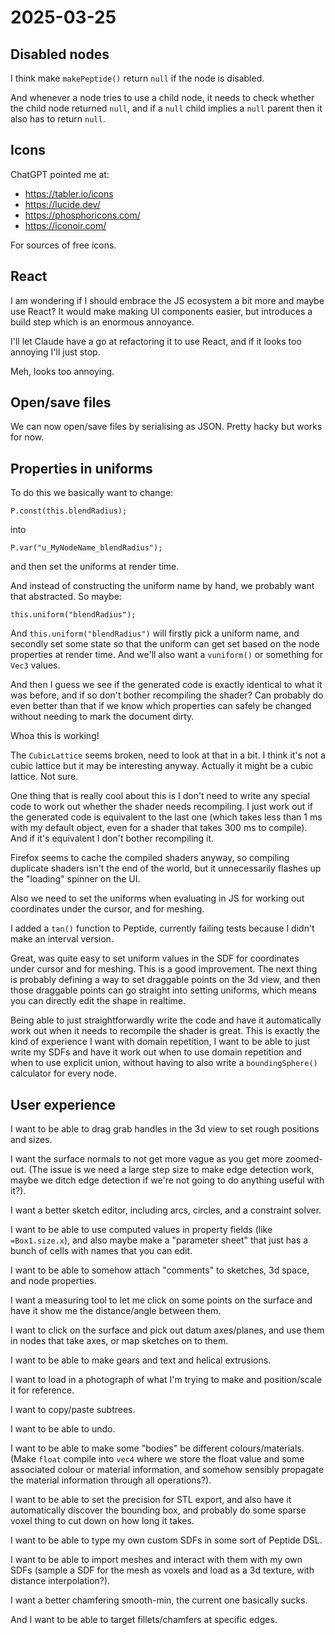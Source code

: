 # 2025-03-25

## Disabled nodes

I think make `makePeptide()` return `null` if the node is disabled.

And whenever a node tries to use a child node, it needs to check
whether the child node returned `null`, and if a `null` child implies
a `null` parent then it also has to return `null`.

## Icons

ChatGPT pointed me at:

 * https://tabler.io/icons
 * https://lucide.dev/
 * https://phosphoricons.com/
 * https://iconoir.com/

For sources of free icons.

## React

I am wondering if I should embrace the JS ecosystem a bit more and
maybe use React? It would make making UI components easier, but
introduces a build step which is an enormous annoyance.

I'll let Claude have a go at refactoring it to use React, and if it
looks too annoying I'll just stop.

Meh, looks too annoying.

## Open/save files

We can now open/save files by serialising as JSON. Pretty hacky but works
for now.

## Properties in uniforms

To do this we basically want to change:

    P.const(this.blendRadius);

into

    P.var("u_MyNodeName_blendRadius");

and then set the uniforms at render time.

And instead of constructing the uniform name by hand, we probably want
that abstracted. So maybe:

    this.uniform("blendRadius");

And `this.uniform("blendRadius")` will firstly pick a uniform name,
and secondly set some state so that the uniform can get set based on
the node properties at render time. And we'll also want a `vuniform()`
or something for `Vec3` values.

And then I guess we see if the generated code is exactly identical to
what it was before, and if so don't bother recompiling the shader? Can
probably do even better than that if we know which properties can safely
be changed without needing to mark the document dirty.

Whoa this is working!

The `CubicLattice` seems broken, need to look at that in a bit. I think
it's not a cubic lattice but it may be interesting anyway. Actually
it might be a cubic lattice. Not sure.

One thing that is really cool about this is I don't need to write any
special code to work out whether the shader needs recompiling. I just
work out if the generated code is equivalent to the last one (which takes
less than 1 ms with my default object, even for a shader that takes
300 ms to compile). And if it's equivalent I don't bother recompiling it.

Firefox seems to cache the compiled shaders anyway, so compiling
duplicate shaders isn't the end of the world, but it unnecessarily
flashes up the "loading" spinner on the UI.

Also we need to set the uniforms when evaluating in JS for working out
coordinates under the cursor, and for meshing.

I added a `tan()` function to Peptide, currently failing tests because
I didn't make an interval version.

Great, was quite easy to set uniform values in the SDF for coordinates
under cursor and for meshing. This is a good improvement. The next
thing is probably defining a way to set draggable points on the 3d
view, and then those draggable points can go straight into setting
uniforms, which means you can directly edit the shape in realtime.

Being able to just straightforwardly write the code and have it
automatically work out when it needs to recompile the shader is great.
This is exactly the kind of experience I want with domain repetition,
I want to be able to just write my SDFs and have it work out when to use
domain repetition and when to use explicit union, without having to also
write a `boundingSphere()` calculator for every node.

## User experience

I want to be able to drag grab handles in the 3d view to set rough positions
and sizes.

I want the surface normals to not get more vague as you get more zoomed-out. (The issue is we need a large step size to make edge detection work, maybe we ditch edge detection if we're not going to do anything useful with it?).

I want a better sketch editor, including arcs, circles, and a constraint solver.

I want to be able to use computed values in property fields (like `=Box1.size.x`), and also maybe make a "parameter sheet" that just has a bunch of cells with names that you can edit.

I want to be able to somehow attach "comments" to sketches, 3d space, and node properties.

I want a measuring tool to let me click on some points on the surface and have it show
me the distance/angle between them.

I want to click on the surface and pick out datum axes/planes, and use
them in nodes that take axes, or map sketches on to them.

I want to be able to make gears and text and helical extrusions.

I want to load in a photograph of what I'm trying to make and position/scale it for reference.

I want to copy/paste subtrees.

I want to be able to undo.

I want to be able to make some "bodies" be different colours/materials.
(Make `float` compile into `vec4` where we store the float value and
some associated colour or material information, and somehow sensibly
propagate the material information through all operations?).

I want to be able to set the precision for STL export, and also have it automatically discover the bounding box, and probably do some sparse voxel thing to cut down on how long it takes.

I want to be able to type my own custom SDFs in some sort of Peptide DSL.

I want to be able to import meshes and interact with them with my own SDFs (sample a SDF for the mesh as voxels and load as a 3d texture, with distance interpolation?).

I want a better chamfering smooth-min, the current one basically sucks.

And I want to be able to target fillets/chamfers at specific edges.
